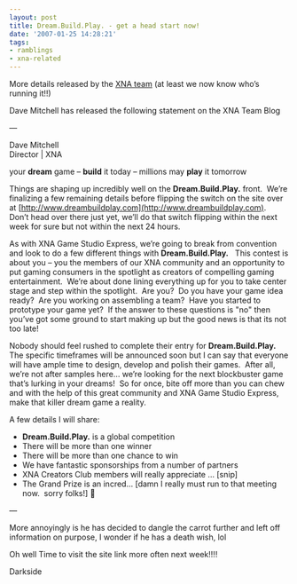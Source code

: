 ```yaml
---
layout: post
title: Dream.Build.Play. - get a head start now!
date: '2007-01-25 14:28:21'
tags:
- ramblings
- xna-related
---
```


More details released by the [XNA team](http://blogs.msdn.com/xna/archive/2007/01/24/dream-build-play-ndash-get-a-head-start-now.aspx) (at least we now know who’s running it!!)

Dave Mitchell has released the following statement on the XNA Team Blog

—

Dave Mitchell  
Director | XNA

your **dream** game – **build** it today – millions may **play** it tomorrow

Things are shaping up incredibly well on the **Dream.Build.Play.** front.&nbsp; We’re finalizing a few remaining details before flipping the switch on the site over at [http://www.dreambuildplay.com](http://www.dreambuildplay.com).&nbsp; Don’t head over there just yet, we’ll do that switch flipping within the next week for sure but not within the next 24 hours.

As with XNA Game Studio Express, we’re going to break from convention and look to do a few different things with **Dream.Build.Play.** &nbsp; This contest is about you – you the members of our XNA community and an opportunity to put gaming consumers in the spotlight as creators of compelling gaming entertainment.&nbsp; We’re about done lining everything up for you to take center stage and step within the spotlight.&nbsp; Are you?&nbsp; Do you have your game idea ready?&nbsp; Are you working on assembling a team?&nbsp; Have you started to prototype your game yet?&nbsp; If the answer to these questions is "no" then you’ve got some ground to start making up but the good news is that its not too late!

Nobody should feel rushed to complete their entry for **Dream.Build.Play.** &nbsp; The specific timeframes will be announced soon but I can say that everyone will have ample time to design, develop and polish their games.&nbsp; After all, we’re not after samples here… we’re looking for the next blockbuster game that’s lurking in your dreams!&nbsp; So for once, bite off more than you can chew and with the help of this great community and XNA Game Studio Express, make that killer dream game a reality.

A few details I will share:

- **Dream.Build.Play.** is a global competition
- There will be more than one winner
- There will be more than one chance to win
- We have fantastic sponsorships from a number of partners
- XNA Creators Club members will really appreciate … [snip]
- The Grand Prize is an incred… [damn I really must run to that meeting now.&nbsp; sorry folks!] 🙂

—

More annoyingly is he has decided to dangle the carrot further and left off information on purpose, I wonder if he has a death wish, lol

Oh well Time to visit the site link more often next week!!!!

Darkside

